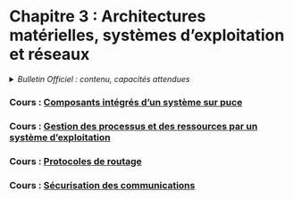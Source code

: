 # Chapitre 3 : Architectures matérielles, systèmes d’exploitation et réseaux
<details>
    <summary><i>Bulletin Officiel : contenu, capacités attendues</i></summary>

>La réduction de taille des éléments des circuits électroniques a conduit à l’avènement de systèmes sur puce (**SoCs** pour *Systems On Chips* en anglais) qui regroupent dans un seul circuit nombre de fonctions autrefois effectuées par des circuits séparés assemblés sur une carte électronique. Un tel système sur puce est conçu et mis au point de façon logicielle, ses briques électroniques sont accessibles par des API, comme pour les bibliothèques logicielles.  
>Toute machine est dotée d’un **système d’exploitation** qui a pour fonction de charger les programmes depuis la mémoire de masse et de lancer leur exécution en leur créant des **processus**, de gérer l’ensemble des ressources, de traiter les interruptions ainsi que les entrées-sorties et enfin d’assurer la sécurité globale du système.  
>Dans un réseau, les **routeurs** jouent un rôle essentiel dans la transmission des paquets sur Internet : les paquets sont routés individuellement par des algorithmes. Les pertes logiques peuvent être compensées par des protocoles reposant sur des accusés de réception ou des demandes de renvoi, comme **TCP**.  
>La protection des données sensibles échangées est au cœur d’Internet. Les notions de **chiffrement** et de **déchiffrement** de paquets pour les communications sécurisées sont explicitées.  
>| Contenu | Capacités attendues |
>| :-- | :-- |
>| Composants intégrés d’un système sur puce | - Identifier les principaux composants sur un schéma de circuit et les avantages de leur intégration en termes de vitesse et de consommation |
>| Gestion des processus et des ressources par un système d’exploitation | - Décrire la création d’un processus, l’ordonnancement de plusieurs processus par le système <br>- Mettre en évidence le risque de l’interblocage (*deadlock*) |
>| Protocoles de routage | - Identifier, suivant le protocole de routage utilisé, la route empruntée par un paquet |
>| Sécurisation des communications | - Décrire les principes de chiffrement symétrique (clef partagée) et asymétrique (avec clef privée/clef publique) <br>- Décrire l’échange d’une clef symétrique en utilisant un protocole asymétrique pour sécuriser une communication |

</details>

### Cours : [Composants intégrés d’un système sur puce]()

### Cours : [Gestion des processus et des ressources par un système d’exploitation]()

### Cours : [Protocoles de routage]()

### Cours : [Sécurisation des communications]()

